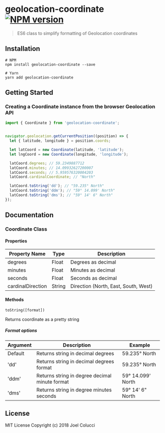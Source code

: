# geolocation-coordinate [![NPM version](https://img.shields.io/npm/v/geolocation-coordinate.svg)](https://www.npmjs.com/package/geolocation-coordinate)
> ES6 class to simplify formatting of Geolocation coordinates

## Installation
```
# NPM
npm install geolocation-coordinate --save

# Yarn
yarn add geolocation-coordinate
```

## Getting Started
### Creating a Coordinate instance from the browser Geolocation API
```javascript
import { Coordinate } from 'geolocation-coordinate';


navigator.geolocation.getCurrentPosition((position) => {
  let { latitude, longitude } = position.coords;

  let latCoord = new Coordinate(latitude, 'latitude');
  let lngCoord = new Coordinate(longitude, 'longitude');

  latCoord.degrees; // 59.2349887712
  latCoord.minutes; // 14.09932627200007
  latCoord.seconds; // 5.959576320004203
  latCoord.cardinalCoordinate; // "North"

  latCoord.toString('dd'); // "59.235° North"
  latCoord.toString('ddm'); // "59° 14.099' North"
  latCoord.toString('dms'); // "59° 14' 6" North"
});
```

## Documentation
### Coordinate Class
#### Properties
| Property Name | Type | Description |
| ------------- | ---- | ----------- |
| degrees | Float | Degrees as decimal |
| minutes | Float | Minutes as decimal |
| seconds | Float | Seconds as decimal |
| cardinalDirection | String | Direction (North, East, South, West) |

#### Methods
`toString([format])`

Returns coordinate as a pretty string

##### Format options
| Argument | Description | Example|
| ------- | ----- | ----------- |
| Default| Returns string in decimal degrees | 59.235° North |
| 'dd' | Returns string in decimal degrees format | 59.235° North|
| 'ddm' | Returns string in degree decimal minute format | 59° 14.099' North |
| 'dms' | Returns string in degree minutes seconds | 59° 14' 6" North|


## License
MIT License Copyright (c) 2018 Joel Colucci